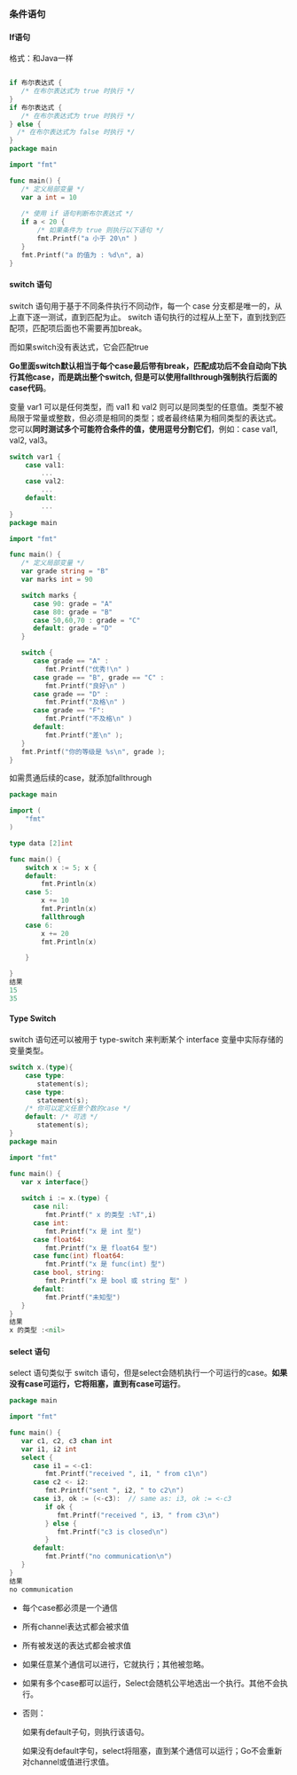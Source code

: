 ### 条件语句

#### If语句

格式：和Java一样

```go

if 布尔表达式 {
   /* 在布尔表达式为 true 时执行 */
}
if 布尔表达式 {
   /* 在布尔表达式为 true 时执行 */
} else {
  /* 在布尔表达式为 false 时执行 */
}
package main

import "fmt"

func main() {
   /* 定义局部变量 */
   var a int = 10
 
   /* 使用 if 语句判断布尔表达式 */
   if a < 20 {
       /* 如果条件为 true 则执行以下语句 */
       fmt.Printf("a 小于 20\n" )
   }
   fmt.Printf("a 的值为 : %d\n", a)
}
```

#### switch 语句

switch 语句用于基于不同条件执行不同动作，每一个 case 分支都是唯一的，从上直下逐一测试，直到匹配为止。 switch 语句执行的过程从上至下，直到找到匹配项，匹配项后面也不需要再加break。

而如果switch没有表达式，它会匹配true

**Go里面switch默认相当于每个case最后带有break，匹配成功后不会自动向下执行其他case，而是跳出整个switch, 但是可以使用fallthrough强制执行后面的case代码**。

变量 var1 可以是任何类型，而 val1 和 val2 则可以是同类型的任意值。类型不被局限于常量或整数，但必须是相同的类型；或者最终结果为相同类型的表达式。 您可以**同时测试多个可能符合条件的值，使用逗号分割它们**，例如：case val1, val2, val3。

```go
switch var1 {
    case val1:
        ...
    case val2:
        ...
    default:
        ...
}
package main

import "fmt"

func main() {
   /* 定义局部变量 */
   var grade string = "B"
   var marks int = 90

   switch marks {
      case 90: grade = "A"
      case 80: grade = "B"
      case 50,60,70 : grade = "C"
      default: grade = "D"  
   }

   switch {
      case grade == "A" :
         fmt.Printf("优秀!\n" )     
      case grade == "B", grade == "C" :
         fmt.Printf("良好\n" )      
      case grade == "D" :
         fmt.Printf("及格\n" )      
      case grade == "F":
         fmt.Printf("不及格\n" )
      default:
         fmt.Printf("差\n" );
   }
   fmt.Printf("你的等级是 %s\n", grade );      
}
```

如需贯通后续的case，就添加fallthrough

```go
package main

import (
	"fmt"
)

type data [2]int

func main() {
	switch x := 5; x {
	default:
		fmt.Println(x)
	case 5:
		x += 10
		fmt.Println(x)
		fallthrough
	case 6:
		x += 20
		fmt.Println(x)

	}

}
结果
15
35
```

#### Type Switch

switch 语句还可以被用于 type-switch 来判断某个 interface 变量中实际存储的变量类型。

```go
switch x.(type){
    case type:
       statement(s);      
    case type:
       statement(s); 
    /* 你可以定义任意个数的case */
    default: /* 可选 */
       statement(s);
}
package main

import "fmt"

func main() {
   var x interface{}
     
   switch i := x.(type) {
      case nil:	  
         fmt.Printf(" x 的类型 :%T",i)                
      case int:	  
         fmt.Printf("x 是 int 型")                       
      case float64:
         fmt.Printf("x 是 float64 型")           
      case func(int) float64:
         fmt.Printf("x 是 func(int) 型")                      
      case bool, string:
         fmt.Printf("x 是 bool 或 string 型" )       
      default:
         fmt.Printf("未知型")     
   }   
}
结果
x 的类型 :<nil>
```

#### select 语句

select 语句类似于 switch 语句，但是select会随机执行一个可运行的case。**如果没有case可运行，它将阻塞，直到有case可运行**。

```go
package main

import "fmt"

func main() {
   var c1, c2, c3 chan int
   var i1, i2 int
   select {
      case i1 = <-c1:
         fmt.Printf("received ", i1, " from c1\n")
      case c2 <- i2:
         fmt.Printf("sent ", i2, " to c2\n")
      case i3, ok := (<-c3):  // same as: i3, ok := <-c3
         if ok {
            fmt.Printf("received ", i3, " from c3\n")
         } else {
            fmt.Printf("c3 is closed\n")
         }
      default:
         fmt.Printf("no communication\n")
   }    
}
结果
no communication
```

- 每个case都必须是一个通信

- 所有channel表达式都会被求值

- 所有被发送的表达式都会被求值

- 如果任意某个通信可以进行，它就执行；其他被忽略。

- 如果有多个case都可以运行，Select会随机公平地选出一个执行。其他不会执行。

- 否则：

  如果有default子句，则执行该语句。

  如果没有default字句，select将阻塞，直到某个通信可以运行；Go不会重新对channel或值进行求值。